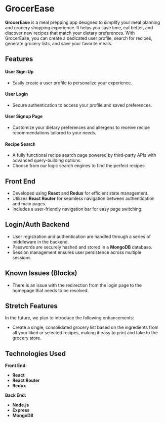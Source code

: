 # GrocerEase

**GrocerEase** is a meal prepping app designed to simplify your meal planning and grocery shopping experience. It helps you save time, eat better, and discover new recipes that match your dietary preferences. With GrocerEase, you can create a dedicated user profile, search for recipes, generate grocery lists, and save your favorite meals.

## Features

#### User Sign-Up
- Easily create a user profile to personalize your experience.

#### User Login
- Secure authentication to access your profile and saved preferences.

#### User Signup Page
- Customize your dietary preferences and allergens to receive recipe recommendations tailored to your needs.

#### Recipe Search
- A fully functional recipe search page powered by third-party APIs with advanced query-building options.
- Choose from our logic search engines to find the perfect recipes.

## Front End

- Developed using **React** and **Redux** for efficient state management.
- Utilizes **React Router** for seamless navigation between authentication and main pages.
- Includes a user-friendly navigation bar for easy page switching.

## Login/Auth Backend

- User registration and authentication are handled through a series of middleware in the backend.
- Passwords are securely hashed and stored in a **MongoDB** database.
- Session management ensures user persistence across multiple sessions.

## Known Issues (Blocks)

- There is an issue with the redirection from the login page to the homepage that needs to be resolved.

## Stretch Features

In the future, we plan to introduce the following enhancements:

- Create a single, consolidated grocery list based on the ingredients from all your liked or selected recipes, making it easy to print and take to the grocery store.

## Technologies Used

**Front End:**
- **React**
- **React Router**
- **Redux**

**Back End:**
- **Node.js**
- **Express**
- **MongoDB**

